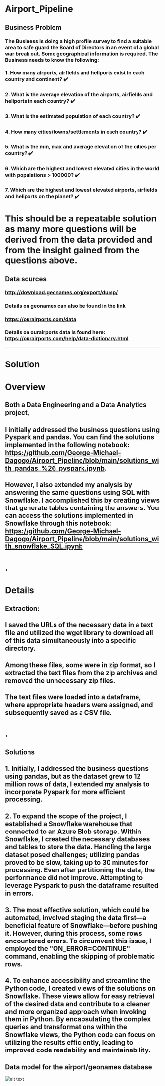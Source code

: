 # Airport_Pipeline

## Business Problem


### The Business is doing a high profile survey to find a suitable area to safe guard the Board of Directors in an event of a global war break out. Some geographical information is required. The Business needs to know the following:


### 1. How many airports, airfields and heliports exist in each country and continent?  :heavy_check_mark:
### 2. What is the average elevation of the airports, airfields and heliports in each country? :heavy_check_mark:
### 3. What is the estimated population of each country? :heavy_check_mark:
### 4. How many cities/towns/settlements in each country? :heavy_check_mark:
### 5. What is the min, max and average elevation of the cities per country? :heavy_check_mark:
### 6. Which are the highest and lowest elevated cities in the world with populations > 100000? :heavy_check_mark:
### 7. Which are the highest and lowest elevated airports, airfields and heliports on the planet? :heavy_check_mark:


# This should be a repeatable solution as many more questions will be derived from the data provided and from the insight gained from the questions above.


## Data sources
### http://download.geonames.org/export/dump/
### Details on geonames can also be found in the link
### https://ourairports.com/data
### Details on ourairports data is found here: https://ourairports.com/help/data-dictionary.html

-------

# Solution 


# Overview
## Both a Data Engineering and a Data Analytics project, 
## I initially addressed the business questions using Pyspark and pandas. You can find the solutions implemented in the following notebook: https://github.com/George-Michael-Dagogo/Airport_Pipeline/blob/main/solutions_with_pandas_%26_pyspark.ipynb. 
## However, I also extended my analysis by answering the same questions using SQL with Snowflake. I accomplished this by creating views that generate tables containing the answers. You can access the solutions implemented in Snowflake through this notebook: https://github.com/George-Michael-Dagogo/Airport_Pipeline/blob/main/solutions_with_snowflake_SQL.ipynb
# .
# Details

## Extraction:
##  I saved the URLs of the necessary data in a text file and utilized the wget library to download all of this data simultaneously into a specific directory. 
## Among these files, some were in zip format, so I extracted the text files from the zip archives and removed the unnecessary zip files.
## The text files were loaded into a dataframe, where appropriate headers were assigned, and subsequently saved as a CSV file.
# .

## Solutions
## 1. Initially, I addressed the business questions using pandas, but as the dataset grew to 12 million rows of data, I extended my analysis to incorporate Pyspark for more efficient processing.

## 2. To expand the scope of the project, I established a Snowflake warehouse that connected to an Azure Blob storage. Within Snowflake, I created the necessary databases and tables to store the data. Handling the large dataset posed challenges; utilizing pandas proved to be slow, taking up to 30 minutes for processing. Even after partitioning the data, the performance did not improve. Attempting to leverage Pyspark to push the dataframe resulted in errors.

## 3. The most effective solution, which could be automated, involved staging the data first—a beneficial feature of Snowflake—before pushing it. However, during this process, some rows encountered errors. To circumvent this issue, I employed the "ON_ERROR=CONTINUE" command, enabling the skipping of problematic rows.

## 4. To enhance accessibility and streamline the Python code, I created views of the solutions on Snowflake. These views allow for easy retrieval of the desired data and contribute to a cleaner and more organized approach when invoking them in Python. By encapsulating the complex queries and transformations within the Snowflake views, the Python code can focus on utilizing the results efficiently, leading to improved code readability and maintainability.


## Data model for the airport/geonames database
![alt text](https://github.com/George-Michael-Dagogo/Airport_Pipeline/blob/main/airpot_database_model.jpg)
